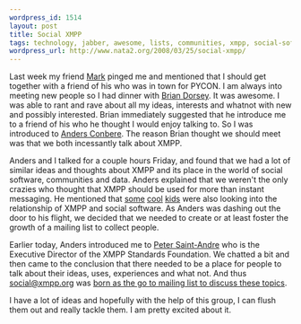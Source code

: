 ```yaml
--- 
wordpress_id: 1514
layout: post
title: Social XMPP
tags: technology, jabber, awesome, lists, communities, xmpp, social-software
wordpress_url: http://www.nata2.org/2008/03/25/social-xmpp/
---
```

Last week my friend <a href="http://mark.atwood.name">Mark</a> pinged me and mentioned that I should get together with a friend of his who was in town for PYCON. I am always into meeting new people so I had dinner with <a href="http://dorseys.org/">Brian Dorsey</a>. It was awesome. I was able to rant and rave about all my ideas, interests and whatnot with new and possibly interested. Brian immediately suggested that he introduce me to a friend of his who he thought I would enjoy talking to. So I was introduced to <a href="http://anders.conbere.org/journal/">Anders Conbere</a>. The reason Brian thought we should meet was that we both incessantly talk about XMPP.

Anders and I talked for a couple hours Friday, and found that we had a lot of similar ideas and thoughts about XMPP and its place in the world of social software, communities and data. Anders explained that we weren't the only crazies who thought that XMPP should be used for more than instant messaging. He mentioned that <a href="http://stpeter.im/">some</a> <a href="http://romeda.org/">cool</a> <a href="http://www.hackdiary.com/">kids</a> were also looking into the relationship of XMPP and social software. As Anders was dashing out the door to his flight, we decided that we needed to create or at least foster the growth of a mailing list to collect people.

Earlier today, Anders introduced me to <a href="http://stpeter.im/">Peter Saint-Andre</a> who is the Executive Director of the XMPP Standards Foundation. We chatted a bit and then came to the conclusion that there needed to be a place for people to talk about their ideas, uses, experiences and what not. And thus <a href="mailto:social@xmpp.org">social@xmpp.org</a> was <a href="https://stpeter.im/?p=2177">born as the go to mailing list to discuss these topics</a>.

I have a lot of ideas and hopefully with the help of this group, I can flush them out and really tackle them. I am pretty excited about it.
